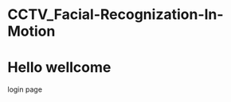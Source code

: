 # CCTV_Facial-Recognization-In-Motion
<h1>Hello wellcome</h1>
<a herf="https://github.com/vishnuvardhankoyya/loginpage">login page</a>

